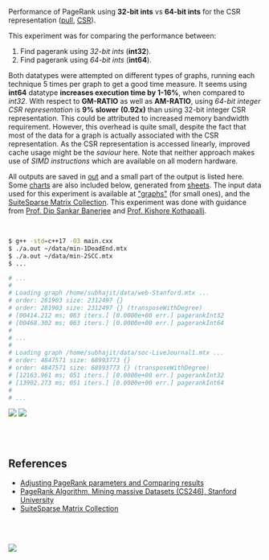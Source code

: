 Performance of PageRank using **32-bit ints** vs **64-bit ints** for the
CSR representation ([pull], [CSR]).

This experiment was for comparing the performance between:
1. Find pagerank using *32-bit ints* (**int32**).
2. Find pagerank using *64-bit ints* (**int64**).

Both datatypes were attempted on different types of graphs, running each
technique 5 times per graph to get a good time measure. It seems using **int64**
datatype **increases execution time by 1-16%**, when compared to *int32*. With
respect to **GM-RATIO** as well as **AM-RATIO**, using *64-bit integer CSR*
*representation* is **9% slower** **(0.92x)** than using 32-bit integer CSR
representation. This could be attributed to increased memory bandwidth
requirement. However, this overhead is quite small, despite the fact that most
of the data for a graph is actually associated with the CSR representation. As
the CSR representation is accessed linearly, improved cache usage might be the
*saviour* here. Note that neither approach makes use of *SIMD instructions*
which are available on all modern hardware.

All outputs are saved in [out](out/) and a small part of the output is listed
here. Some [charts] are also included below, generated from [sheets]. The input
data used for this experiment is available at ["graphs"] (for small ones), and
the [SuiteSparse Matrix Collection]. This experiment was done with guidance
from [Prof. Dip Sankar Banerjee] and [Prof. Kishore Kothapalli].

<br>

```bash
$ g++ -std=c++17 -O3 main.cxx
$ ./a.out ~/data/min-1DeadEnd.mtx
$ ./a.out ~/data/min-2SCC.mtx
$ ...

# ...
#
# Loading graph /home/subhajit/data/web-Stanford.mtx ...
# order: 281903 size: 2312497 {}
# order: 281903 size: 2312497 {} (transposeWithDegree)
# [00414.212 ms; 063 iters.] [0.0000e+00 err.] pagerankInt32
# [00468.302 ms; 063 iters.] [0.0000e+00 err.] pagerankInt64
#
# ...
#
# Loading graph /home/subhajit/data/soc-LiveJournal1.mtx ...
# order: 4847571 size: 68993773 {}
# order: 4847571 size: 68993773 {} (transposeWithDegree)
# [12163.961 ms; 051 iters.] [0.0000e+00 err.] pagerankInt32
# [13902.273 ms; 051 iters.] [0.0000e+00 err.] pagerankInt64
#
# ...
```

[![](https://i.imgur.com/hVnPp0I.png)][sheetp]
[![](https://i.imgur.com/PNGt374.png)][sheetp]

<br>
<br>


## References

- [Adjusting PageRank parameters and Comparing results](https://arxiv.org/abs/2108.02997)
- [PageRank Algorithm, Mining massive Datasets (CS246), Stanford University](https://www.youtube.com/watch?v=ke9g8hB0MEo)
- [SuiteSparse Matrix Collection]

<br>
<br>

[![](https://i.imgur.com/UN5uFOX.png)](https://www.youtube.com/watch?v=rKv_l1RnSqs)

[Prof. Dip Sankar Banerjee]: https://sites.google.com/site/dipsankarban/
[Prof. Kishore Kothapalli]: https://www.iiit.ac.in/people/faculty/kkishore/
[SuiteSparse Matrix Collection]: https://sparse.tamu.edu
["graphs"]: https://github.com/puzzlef/graphs
[pull]: https://github.com/puzzlef/pagerank-push-vs-pull
[CSR]: https://github.com/puzzlef/pagerank-class-vs-csr
[charts]: https://photos.app.goo.gl/S9mGYDgE2PXUbjVr8
[sheets]: https://docs.google.com/spreadsheets/d/1u9Hn4tA682wYj00hcvWZSrz94nhhvwRxqEjhDjbZWKo/edit?usp=sharing
[sheetp]: https://docs.google.com/spreadsheets/d/e/2PACX-1vQG_Xiqo2aM1BSRlRQ0Hmhu_fqXjffAAQb0R82YhXmydan-uRo54gllhTpBIwVkJgHg1KKRpGpwaU1_/pubhtml
